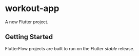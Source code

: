 # workout-app

A new Flutter project.

## Getting Started

FlutterFlow projects are built to run on the Flutter _stable_ release.
